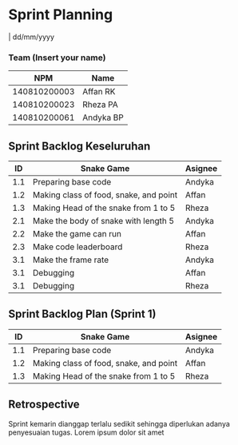 # Sprint Planning 
| dd/mm/yyyy

### Team (Insert your name)
| NPM          | Name      |
| ------------ | --------- |
| 140810200003 | Affan RK  |
| 140810200023 | Rheza PA  |
| 140810200061 | Andyka BP |

## Sprint Backlog Keseluruhan 
| ID  | Snake Game                             | Asignee |
| --- | -------------------------------------- | ------- |
| 1.1 | Preparing base code                    | Andyka  |
| 1.2 | Making class of food, snake, and point | Affan   |
| 1.3 | Making Head of the snake from 1 to 5   | Rheza   |
| 2.1 | Make the body of snake with length 5   | Andyka  |
| 2.2 | Make the game can run                  | Affan   |
| 2.3 | Make code leaderboard                  | Rheza   |
| 3.1 | Make the frame rate                    | Andyka  |
| 3.1 | Debugging                              | Affan   |
| 3.1 | Debugging                              | Rheza   |


## Sprint Backlog Plan (Sprint 1)
| ID  | Snake Game                             | Asignee |
| --- | -------------------------------------- | ------- |
| 1.1 | Preparing base code                    | Andyka  |
| 1.2 | Making class of food, snake, and point | Affan   |
| 1.3 | Making Head of the snake from 1 to 5   | Rheza   |

## Retrospective 

Sprint kemarin dianggap terlalu sedikit sehingga diperlukan adanya penyesuaian tugas. Lorem ipsum dolor sit amet